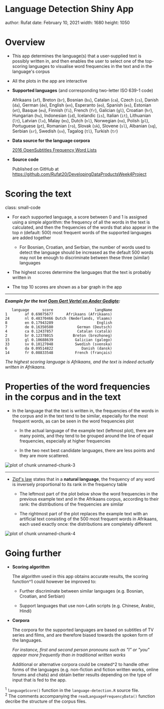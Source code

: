 Language Detection Shiny App
========================================================
author: Rufat
date: February 10, 2021
width: 1680
height: 1050

Overview
========================================================

- This app determines the language(s) that a user-supplied text is possibly written in, and then enables the user to select one of the top-scoring languages to visualise word frequencies in the text and in the language's corpus

- All the plots in the app are interactive

- **Supported languages** (and corresponding two-letter ISO 639-1 code)

  Afrikaans (`af`), Breton (`br`), Bosnian (`bs`), Catalan (`ca`), Czech (`cs`), Danish (`da`), German (`de`), English (`en`), Esperanto (`eo`), Spanish (`es`), Estonian (`et`), Basque (`eu`), Finnish (`fi`), French (`fr`), Galician (`gl`), Croatian (`hr`), Hungarian (`hu`), Indonesian (`id`), Icelandic (`is`), Italian (`it`), Lithuanian (`lt`), Latvian (`lv`), Malay (`ms`), Dutch (`nl`), Norwegian (`no`), Polish (`pl`), Portuguese (`pt`), Romanian (`ro`), Slovak (`sk`), Slovene (`sl`), Albanian (`sq`), Serbian (`sr`), Swedish (`sv`), Tagalog (`tl`), Turkish (`tr`)

- **Data source for the language corpora**

  [2016 OpenSubtitles Frequency Word Lists](https://github.com/hermitdave/FrequencyWords/)

- **Source code**

  Published on GitHub at https://github.com/Rufat20/DevelopingDataProductsWeek4Project

Scoring the text
========================================================
class: small-code

- For each supported language, a score between 0 and 1 is assigned using a simple algorithm: the frequency of all the words in the text is calculated, and then the frequencies of the words that also appear in the top *n* (default: 500) most frequent words of the supported languages are added together

  - For Bosnian, Croatian, and Serbian, the number of words used to detect the language should be increased as the default 500 words may not be enough to discriminate between these three (similar) languages
  
- The highest scores determine the languages that the text is probably written in

- The top 10 scores are shown as a bar graph in the app

***
***Example for the text [Oom Gert Vertel en Ander Gedigte](http://www.gutenberg.org/cache/epub/19729/pg19729.txt):***


```
   language      score                   langName
1        af 0.69075677      Afrikaans (Afrikaans)
24       nl 0.48370466 Dutch (Nederlands, Vlaams)
8        en 0.17943289                    English
7        de 0.16350580           German (Deutsch)
4        ca 0.12437857           Catalan (català)
2        br 0.12378015         Breton (brezhoneg)
15       gl 0.10688639          Galician (galego)
33       sv 0.10127048          Swedish (svenska)
6        da 0.09514822             Danish (dansk)
14       fr 0.08833548          French (français)
```



*The highest scoring language is Afrikaans, and the text is indeed actually written in Afrikaans.*

Properties of the word frequencies in the corpus and in the text
========================================================

- In the language that the text is written in, the frequencies of the words in the corpus and in the text tend to be similar, especially for the most frequent words, as can be seen in the word frequencies plot

  * In the actual language of the example text (leftmost plot), there are many points, and they tend to be grouped around the <span class="equal-frequencies">line of equal frequencies</span>, especially at higher frequencies
  
  * In the two next best candidate languages, there are less points and they are more scattered.

![plot of chunk unnamed-chunk-3](language-detection-app-figure/unnamed-chunk-3-1.png)

***

- [Zipf's law](https://en.wikipedia.org/wiki/Zipf%27s_law) states that in a **natural language**, the frequency of any word is inversely proportional to its rank in the frequency table
  
  * The leftmost part of the plot below show the word frequencies in the previous <span class="user-text">example text</span> and in the Afrikaans <span class="corpus-text">corpus</span>, according to their rank: the distributions of the frequencies are similar
  
  * The rightmost part of the plot replaces the example text with an <span class="user-text">artificial text</span> consisting of the 500 most frequent words in Afrikaans, each used exactly once: the distributions are completely different
  
![plot of chunk unnamed-chunk-4](language-detection-app-figure/unnamed-chunk-4-1.png)

Going further
========================================================

- **Scoring algorithm**

  The algorithm used in this app obtains accurate results, the scoring function^1 could however be improved to:

  * Further discriminate between similar languages (e.g. Bosnian, Croatian, and Serbian)

  * Support languages that use non-Latin scripts (e.g. Chinese, Arabic, Hindi)

- **Corpora**

  The corpora for the supported languages are based on subtitles of TV series and films, and are therefore biased towards the spoken form of the languages.

  *For instance, first and second person pronouns such as "I" or "you" appear more frequently than in traditional written works*

  Additional or alternative corpora could be created^2 to handle other forms of the languages (e.g. non-fiction and fiction written works, online forums and chats) and obtain better results depending on the type of input that is fed to the app.

<div class="footer" style="">
<sup>1</sup> <code>languageScore()</code> function in the <code>language-detection.R</code> source file.
<br/>
<sup>2</sup> The comments accompanying the <code>readLanguageFrequencyData()</code> function decribe the structure of the corpus files.
</div>
